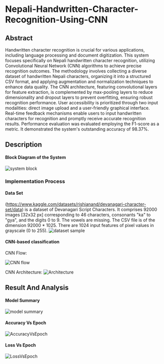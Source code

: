# Nepali-Handwritten-Character-Recognition-Using-CNN

## Abstract
Handwritten character recognition is crucial for various applications, including
language processing and document digitization. This system focuses specifically on
Nepali handwritten character recognition, utilizing Convolutional Neural Network
(CNN) algorithms to achieve precise recognition outcomes. The methodology
involves collecting a diverse dataset of handwritten Nepali characters, organizing it
into a structured CSV format, and applying augmentation and normalization
techniques to enhance data quality. The CNN architecture, featuring convolutional
layers for feature extraction, is complemented by max-pooling layers to reduce
dimensionality and dropout layers to prevent overfitting, ensuring robust recognition
performance.
User accessibility is prioritized through two input modalities: direct image upload and
a user-friendly graphical interface. Real-time feedback mechanisms enable users to
input handwritten characters for recognition and promptly receive accurate
recognition results. Performance evaluation was evaluated employing the F1-score as a
metric. It demonstrated the system's outstanding accuracy of 98.37%.

## Description

#### Block Diagram of the System
![system block](https://github.com/Samiikshyaa/NepaliHandwrittenCharacterRecognition/assets/98102213/b032d5f3-3c12-4ecb-bcdb-47d0dfd715be)


### Implementation Process

#### Data Set
(https://www.kaggle.com/datasets/rishianand/devanagari-character-set/data) is a dataset of Devanagari Script Characters. It comprises 92000 images [32x32 px] corresponding to 46 characters, consonants "ka" to "gya", and the digits 0 to 9. The vowels are missing. The CSV file is of the dimension 92000 * 1025. There are 1024 input features of pixel values in grayscale (0 to 255). 
![dataset sample](https://github.com/Samiikshyaa/NepaliHandwrittenCharacterRecognition/assets/98102213/2d5dd1e0-77b9-4cfd-86d6-1930e630947c)

#### CNN-based classification
CNN Flow:

![CNN flow](https://github.com/Samiikshyaa/NepaliHandwrittenCharacterRecognition/assets/98102213/2c9e0f56-912d-49f5-a3f6-4d7336c39ed7)

CNN Architecture:
![Architecture](https://github.com/Samiikshyaa/NepaliHandwrittenCharacterRecognition/assets/98102213/639984ea-189b-4609-a28b-92df471bbcfd)


## Result And Analysis
#### Model Summary
![model summary](https://github.com/Samiikshyaa/NepaliHandwrittenCharacterRecognition/assets/98102213/d43ae467-2b9f-41b5-9efa-1509dd844c4a)

#### Accuracy Vs Epoch
![AccuracyVsEpoch](https://github.com/Samiikshyaa/NepaliHandwrittenCharacterRecognition/assets/98102213/0b06eaf7-a5b2-4f0e-ada0-873919e79d1a)

#### Loss Vs Epoch
![LossVsEpoch](https://github.com/Samiikshyaa/NepaliHandwrittenCharacterRecognition/assets/98102213/21176cae-fd8e-49a9-b5ad-129e6cbdefa3)








